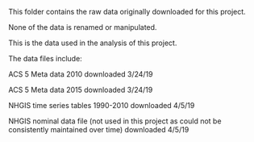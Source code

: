This folder contains the raw data originally downloaded for this project.

None of the data is renamed or manipulated.

This is the data used in the analysis of this project.

The data files include:

ACS 5 Meta data 2010 downloaded 3/24/19

ACS 5 Meta data 2015 downloaded 3/24/19

NHGIS time series tables 1990-2010 downloaded 4/5/19

NHGIS nominal data file (not used in this project as could not be consistently maintained over time) downloaded 4/5/19
